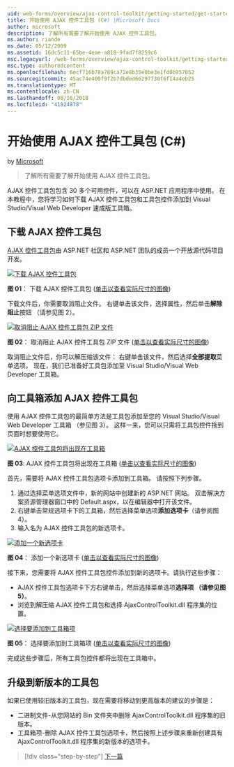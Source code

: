 ```yaml
---
uid: web-forms/overview/ajax-control-toolkit/getting-started/get-started-with-the-ajax-control-toolkit-cs
title: 开始使用 AJAX 控件工具包 (C#) |Microsoft Docs
author: microsoft
description: 了解所有需要了解开始使用 AJAX 控件工具包。
ms.author: riande
ms.date: 05/12/2009
ms.assetid: 16dc5c11-65be-4eae-a818-9fad7f8259c6
msc.legacyurl: /web-forms/overview/ajax-control-toolkit/getting-started/get-started-with-the-ajax-control-toolkit-cs
msc.type: authoredcontent
ms.openlocfilehash: 6ecf716b78a789ca72e8b35e0be3e1fd0b957052
ms.sourcegitcommit: 45ac74e400f9f2b7dbded66297730f6f14a4eb25
ms.translationtype: MT
ms.contentlocale: zh-CN
ms.lasthandoff: 08/16/2018
ms.locfileid: "41824878"
---
```

<a name="get-started-with-the-ajax-control-toolkit-c"></a>开始使用 AJAX 控件工具包 (C#)
====================
by [Microsoft](https://github.com/microsoft)

> 了解所有需要了解开始使用 AJAX 控件工具包。


AJAX 控件工具包包含 30 多个可用控件，可以在 ASP.NET 应用程序中使用。 在本教程中，您将学习如何下载 AJAX 控件工具包和工具包控件添加到 Visual Studio/Visual Web Developer 速成版工具箱。

## <a name="downloading-the-ajax-control-toolkit"></a>下载 AJAX 控件工具包

[AJAX 控件工具包](http://devexpress.com/act)由 ASP.NET 社区和 ASP.NET 团队的成员一个开放源代码项目开发。 


[![下载 AJAX 控件工具包](get-started-with-the-ajax-control-toolkit-cs/_static/image1.jpg)](get-started-with-the-ajax-control-toolkit-cs/_static/image1.png)

**图 01**： 下载 AJAX 控件工具包 ([单击以查看实际尺寸的图像](get-started-with-the-ajax-control-toolkit-cs/_static/image2.png))


下载文件后，你需要取消阻止文件。 右键单击该文件，选择属性，然后单击**解除阻止**按钮 （请参见图 2）。


[![取消阻止 AJAX 控件工具包 ZIP 文件](get-started-with-the-ajax-control-toolkit-cs/_static/image2.jpg)](get-started-with-the-ajax-control-toolkit-cs/_static/image3.png)

**图 02**： 取消阻止 AJAX 控件工具包 ZIP 文件 ([单击以查看实际尺寸的图像](get-started-with-the-ajax-control-toolkit-cs/_static/image4.png))


取消阻止文件后，你可以解压缩该文件： 右键单击该文件，然后选择**全部提取**菜单选项。 现在，我们已准备好工具包添加至 Visual Studio/Visual Web Developer 工具箱。

## <a name="adding-the-ajax-control-toolkit-to-the-toolbox"></a>向工具箱添加 AJAX 控件工具包

使用 AJAX 控件工具包的最简单方法是工具包添加至您的 Visual Studio/Visual Web Developer 工具箱 （参见图 3）。 这样一来，您可以只需将工具包控件拖到页面时想要使用它。


[![AJAX 控件工具包将出现在工具箱](get-started-with-the-ajax-control-toolkit-cs/_static/image3.jpg)](get-started-with-the-ajax-control-toolkit-cs/_static/image5.png)

**图 03**: AJAX 控件工具包将出现在工具箱 ([单击以查看实际尺寸的图像](get-started-with-the-ajax-control-toolkit-cs/_static/image6.png))


首先，需要将 AJAX 控件工具包选项卡添加到工具箱。 请按照下列步骤。

1. 通过选择菜单选项文件中，新的网站中创建新的 ASP.NET 网站。 双击解决方案资源管理器窗口中的 Default.aspx，以在编辑器中打开该文件。
2. 右键单击常规选项卡下的工具箱，然后选择菜单选项**添加选项卡**（请参阅图 4）。
3. 输入名为 AJAX 控件工具包的新选项卡。


[![添加一个新选项卡](get-started-with-the-ajax-control-toolkit-cs/_static/image4.jpg)](get-started-with-the-ajax-control-toolkit-cs/_static/image7.png)

**图 04**： 添加一个新选项卡 ([单击以查看实际尺寸的图像](get-started-with-the-ajax-control-toolkit-cs/_static/image8.png))


接下来，您需要将 AJAX 控件工具包控件添加到新的选项卡。请执行这些步骤：

- AJAX 控件工具包选项卡下方右键单击，然后选择菜单选项**选择项 （请参见图 5）**。
- 浏览到解压缩 AJAX 控件工具包和选择 AjaxControlToolkit.dll 程序集的位置。


[![选择要添加到工具箱项](get-started-with-the-ajax-control-toolkit-cs/_static/image5.jpg)](get-started-with-the-ajax-control-toolkit-cs/_static/image9.png)

**图 05**： 选择要添加到工具箱项 ([单击以查看实际尺寸的图像](get-started-with-the-ajax-control-toolkit-cs/_static/image10.png))


完成这些步骤后，所有工具包控件都将出现在工具箱中。

## <a name="upgrading-to-a-new-version-of-the-toolkit"></a>升级到新版本的工具包

如果已使用较旧版本的工具包，现在需要将移动到更高版本的建议的步骤是：

- 二进制文件-从您网站的 Bin 文件夹中删除 AjaxControlToolkit.dll 程序集的旧版本。
- 工具箱项-删除 AJAX 控件工具包选项卡，然后按照上述步骤来重新创建具有 AjaxControlToolkit.dll 程序集的新版本的选项卡。

> [!div class="step-by-step"]
> [下一篇](using-ajax-control-toolkit-controls-and-control-extenders-cs.md)

